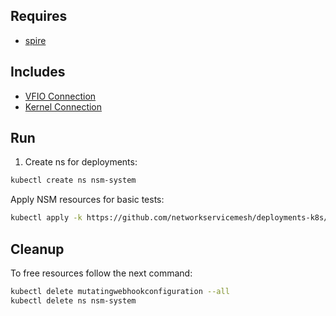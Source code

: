 ## Requires

- [spire](../spire)

## Includes

- [VFIO Connection](../use-cases/Vfio2Noop)
- [Kernel Connection](../use-cases/SriovKernel2Noop)

## Run

1. Create ns for deployments:
```bash
kubectl create ns nsm-system
```

Apply NSM resources for basic tests:
```bash
kubectl apply -k https://github.com/networkservicemesh/deployments-k8s/examples/sriov?ref=c212b5a96b9fab710043f88e345adf1e9a51db67
```

## Cleanup

To free resources follow the next command:
```bash
kubectl delete mutatingwebhookconfiguration --all
kubectl delete ns nsm-system
```
